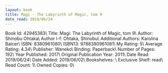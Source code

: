 ```yaml
---
layout: book
title: Magi - The Labyrinth of Magic, tom 9
date_read: 2019/06/24
---
```


Book Id: 42945383\ 
Title: Magi: The Labyrinth of Magic, tom 9\ 
Author: Shinobu Ohtaka\ 
Author l-f: Ohtaka, Shinobu\ 
Additional Authors: Karolina Balcer\ 
ISBN: 8380961080\ 
ISBN13: 9788380961081\ 
My Rating: 5\ 
Average Rating: 4.34\ 
Publisher: Waneko\ 
Binding: Paperback\ 
Number of Pages: 192\ 
Year Published: 2017\ 
Original Publication Year: 2011\ 
Date Read: 2019/06/24\ 
Date Added: 2019/06/02\ 
Bookshelves: \ 
Exclusive Shelf: read\ 
Read Count: 1\ 
Owned Copies: 0\ 


